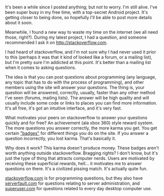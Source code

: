 <!-- :metadata:

title: stackoverflow
tags: Programming
publishedAt: 2010-04-12T16:53:29-07:00

-->

It's been a while since I posted anything; but not to worry.  I'm still alive.  I've been super busy in my free time, with a top-secret Android project.  It's getting closer to being done, so hopefully I'll be able to post more details about it soon.

Meanwhile, I found a new way to waste my time on the internet (we all need those, right?).  During my latest project, I had a question, and someone recommended I ask it on <a href='http://stackoverflow.com'>http://stackoverflow.com</a>.

I had heard of stackoverflow, and I'm not sure why I had never used it prior to this (perhaps it was that it kind of looked like a forum, or a mailing list), but I'm pretty sure I'm addicted at this point.  It's better than a mailing list when it comes to asking questions.

The idea is that you can post questions about programming (any language, any topic that has to do with the process of programming), and other members using the site will answer your questions.  The thing is, your question will be answered, correctly, usually, faster than any other method I've seen (forums, mailing lists).  The answer will be high quality and will usually include some code or links to places you can find more information.  It's all free, it's got an intuitive interface, and it's very fast.

What motivates your peers on stackoverflow to answer your questions quickly and for free?  An achievement (ala xbox 360) style reward system.  The more questions you answer correctly, the more karma you get.  You get certain <a href="http://blog.stackoverflow.com/2008/07/stack-overflow-badge-feedbac/">"badges"</a> for different things you do on the site.   If you answer a question incorrectly, you lost karma.  That's basically it.

Why does it work?  This karma doesn't produce money.  These badges aren't worth anything outside stackoverflow.  Bragging rights?  I don't know, but it's just the type of thing that attracts computer nerds.  Users are motivated by receiving these superficial rewards, hell... it motivates me to answer questions on there.  It's a civilized pissing match.  It's actually quite fun.

<a href="http://www.stackoverflow.com">stackoverflow.com</a> is for programming questions, but they also have <a href="http://www.serverfault.com">serverfault.com</a> for questions relating to server administration, and <a href="http://www.superuser.com">superuser.com</a> for questions related to every day desktop computer use.
